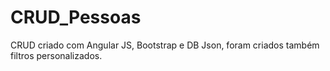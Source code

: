 # CRUD_Pessoas

CRUD criado com Angular JS, Bootstrap e DB Json, foram criados também filtros personalizados.
